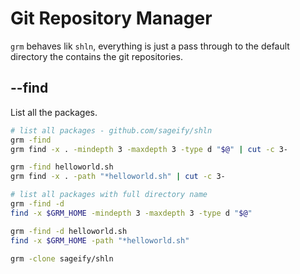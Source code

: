 # Git Repository Manager

`grm` behaves lik `shln`, everything is just a pass through to the default directory the contains the git repositories.

## --find

List all the packages.

```bash
# list all packages - github.com/sageify/shln
grm -find
grm find -x . -mindepth 3 -maxdepth 3 -type d "$@" | cut -c 3-

grm -find helloworld.sh
grm find -x . -path "*helloworld.sh" | cut -c 3-

# list all packages with full directory name
grm -find -d
find -x $GRM_HOME -mindepth 3 -maxdepth 3 -type d "$@"

grm -find -d helloworld.sh
find -x $GRM_HOME -path "*helloworld.sh" 

grm -clone sageify/shln

```